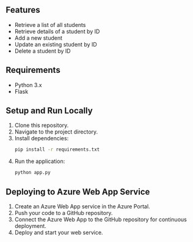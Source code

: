 
## Features
- Retrieve a list of all students
- Retrieve details of a student by ID
- Add a new student
- Update an existing student by ID
- Delete a student by ID

## Requirements
- Python 3.x
- Flask

## Setup and Run Locally

1. Clone this repository.
2. Navigate to the project directory.
3. Install dependencies:
    ```bash
    pip install -r requirements.txt
    ```
4. Run the application:
    ```bash
    python app.py
    ```

## Deploying to Azure Web App Service
1. Create an Azure Web App service in the Azure Portal.
2. Push your code to a GitHub repository.
3. Connect the Azure Web App to the GitHub repository for continuous deployment.
4. Deploy and start your web service.
